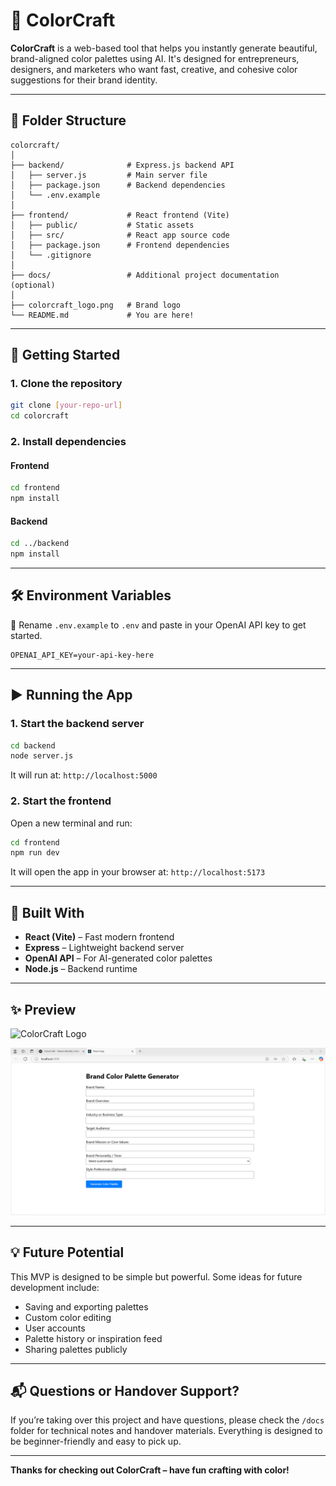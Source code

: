 # 🎨 ColorCraft

**ColorCraft** is a web-based tool that helps you instantly generate beautiful, brand-aligned color palettes using AI. It's designed for entrepreneurs, designers, and marketers who want fast, creative, and cohesive color suggestions for their brand identity.

---

## 📂 Folder Structure

```
colorcraft/
│
├── backend/              # Express.js backend API
│   ├── server.js         # Main server file
│   ├── package.json      # Backend dependencies
│   └── .env.example
│
├── frontend/             # React frontend (Vite)
│   ├── public/           # Static assets
│   ├── src/              # React app source code
│   ├── package.json      # Frontend dependencies
│   └── .gitignore
│
├── docs/                 # Additional project documentation (optional)
│
├── colorcraft_logo.png   # Brand logo
└── README.md             # You are here!
```

---

## 🚀 Getting Started

### 1. Clone the repository

```bash
git clone [your-repo-url]
cd colorcraft
```

### 2. Install dependencies

#### Frontend

```bash
cd frontend
npm install
```

#### Backend

```bash
cd ../backend
npm install
```

---

## 🛠 Environment Variables

🔑 Rename `.env.example` to `.env` and paste in your OpenAI API key to get started.

```
OPENAI_API_KEY=your-api-key-here
```

---

## ▶️ Running the App

### 1. Start the backend server

```bash
cd backend
node server.js
```

It will run at: `http://localhost:5000`

### 2. Start the frontend

Open a new terminal and run:

```bash
cd frontend
npm run dev
```

It will open the app in your browser at: `http://localhost:5173`

---

## 🧠 Built With

- **React (Vite)** – Fast modern frontend
- **Express** – Lightweight backend server
- **OpenAI API** – For AI-generated color palettes
- **Node.js** – Backend runtime

---

## ✨ Preview

![ColorCraft Logo](./colorcraft_logo.png)

![ColorCraft Screenshot](./frontend/public/screenshot.png)


---

## 💡 Future Potential

This MVP is designed to be simple but powerful. Some ideas for future development include:
- Saving and exporting palettes
- Custom color editing
- User accounts
- Palette history or inspiration feed
- Sharing palettes publicly

---

## 📬 Questions or Handover Support?

If you’re taking over this project and have questions, please check the `/docs` folder for technical notes and handover materials. Everything is designed to be beginner-friendly and easy to pick up.

---

**Thanks for checking out ColorCraft – have fun crafting with color!**

